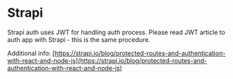 # Strapi

Strapi auth uses JWT for handling auth process. Please read JWT article to auth app with Strapi - this is the same procedure.

Additional info: [https://strapi.io/blog/protected-routes-and-authentication-with-react-and-node-js](https://strapi.io/blog/protected-routes-and-authentication-with-react-and-node-js)

